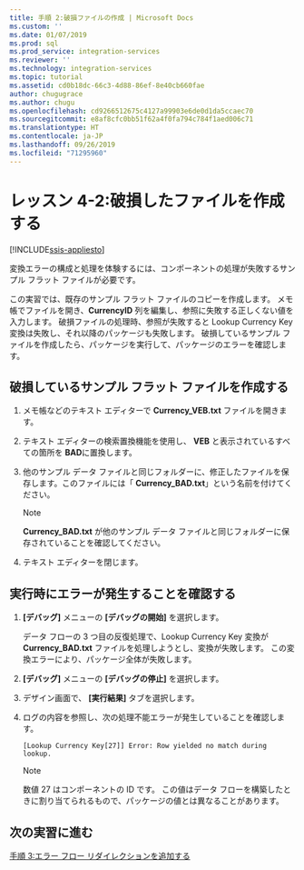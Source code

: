 ```yaml
---
title: 手順 2:破損ファイルの作成 | Microsoft Docs
ms.custom: ''
ms.date: 01/07/2019
ms.prod: sql
ms.prod_service: integration-services
ms.reviewer: ''
ms.technology: integration-services
ms.topic: tutorial
ms.assetid: cd0b18dc-66c3-4d88-86ef-8e40cb660fae
author: chugugrace
ms.author: chugu
ms.openlocfilehash: cd9266512675c4127a99903e6de0d1da5ccaec70
ms.sourcegitcommit: e8af8cfc0bb51f62a4f0fa794c784f1aed006c71
ms.translationtype: HT
ms.contentlocale: ja-JP
ms.lasthandoff: 09/26/2019
ms.locfileid: "71295960"
---
```

# <a name="lesson-4-2-create-a-corrupted-file"></a>レッスン 4-2:破損したファイルを作成する

[!INCLUDE[ssis-appliesto](../includes/ssis-appliesto-ssvrpluslinux-asdb-asdw-xxx.md)]



変換エラーの構成と処理を体験するには、コンポーネントの処理が失敗するサンプル フラット ファイルが必要です。  
  
この実習では、既存のサンプル フラット ファイルのコピーを作成します。 メモ帳でファイルを開き、**CurrencyID** 列を編集し、参照に失敗する正しくない値を入力します。 破損ファイルの処理時、参照が失敗すると Lookup Currency Key 変換は失敗し、それ以降のパッケージも失敗します。 破損しているサンプル ファイルを作成したら、パッケージを実行して、パッケージのエラーを確認します。  
  
## <a name="create-a-corrupted-sample-flat-file"></a>破損しているサンプル フラット ファイルを作成する  
  
1.  メモ帳などのテキスト エディターで **Currency_VEB.txt** ファイルを開きます。  
  
2.  テキスト エディターの検索置換機能を使用し、 **VEB** と表示されているすべての箇所を **BAD**に置換します。  
  
3.  他のサンプル データ ファイルと同じフォルダーに、修正したファイルを保存します。このファイルには「 **Currency_BAD.txt**」という名前を付けてください。  
  
    > [!NOTE]  
    > **Currency_BAD.txt** が他のサンプル データ ファイルと同じフォルダーに保存されていることを確認してください。  
  
4.  テキスト エディターを閉じます。  
  
## <a name="verify-that-an-error-occurs-during-run-time"></a>実行時にエラーが発生することを確認する  
  
1.  **[デバッグ]** メニューの **[デバッグの開始]** を選択します。  
  
    データ フローの 3 つ目の反復処理で、Lookup Currency Key 変換が **Currency_BAD.txt** ファイルを処理しようとし、変換が失敗します。 この変換エラーにより、パッケージ全体が失敗します。  
  
2.  **[デバッグ]** メニューの **[デバッグの停止]** を選択します。  
  
3.  デザイン画面で、 **[実行結果]** タブを選択します。  
  
4.  ログの内容を参照し、次の処理不能エラーが発生していることを確認します。  
  
    ```
    [Lookup Currency Key[27]] Error: Row yielded no match during lookup.
    ```
  
    > [!NOTE]  
    > 数値 27 はコンポーネントの ID です。 この値はデータ フローを構築したときに割り当てられるもので、パッケージの値とは異なることがあります。  
  
## <a name="go-to-next-task"></a>次の実習に進む  
[手順 3:エラー フロー リダイレクションを追加する](../integration-services/lesson-4-3-adding-error-flow-redirection.md)  
  
  
  
